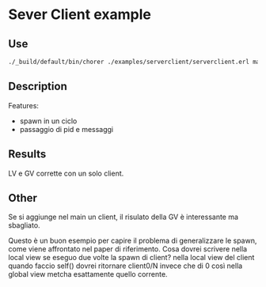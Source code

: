 # Sever Client example

## Use

```bash
./_build/default/bin/chorer ./examples/serverclient/serverclient.erl main0 examples/serverclient
```

## Description

Features:

- spawn in un ciclo
- passaggio di pid e messaggi

## Results

LV e GV corrette con un solo client.

## Other

Se si aggiunge nel main un client, il risulato della GV è interessante ma sbagliato.

Questo è un buon esempio per capire il problema di generalizzare le spawn, come viene affrontato nel paper di riferimento. Cosa dovrei scrivere nella local view se eseguo due volte la spawn di client? nella local view del client quando faccio self() dovrei ritornare client0/N invece che di 0 così nella global view metcha esattamente quello corrente.
